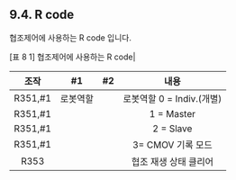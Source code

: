 ﻿## 9.4. R code




협조제어에 사용하는 R code 입니다. 

[표 8 1] 협조제어에 사용하는 R code|

|조작|	#1|	#2|	내용|
|:--:|:--:|:--:|:--:|
|R351,#1	|로봇역할|		|로봇역할 0 = Indiv.(개별)|
|R351,#1	|||1 = Master|
|R351,#1	|||2 = Slave|
|R351,#1	|||3= CMOV 기록 모드|
|R353	|	||	협조 재생 상태 클리어|
